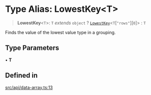 # Type Alias: LowestKey\<T\>

> **LowestKey**\<`T`\>: `T` *extends* `object` ? [`LowestKey`](LowestKey.md)\<`T`\[`"rows"`\]\[`0`\]\> : `T`

Finds the value of the lowest value type in a grouping.

## Type Parameters

• **T**

## Defined in

[src/api/data-array.ts:13](https://github.com/blacksmithgu/datacore/blob/68b5529e5bdbcee81e7112d11ecb8c7d40cbb0f2/src/api/data-array.ts#L13)
